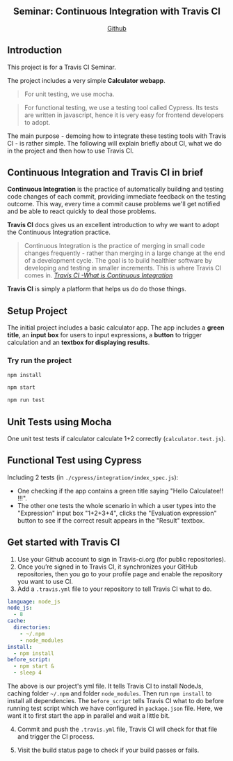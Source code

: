 <h2 align="center">
Seminar: Continuous Integration with Travis CI
</h2>

<p align="center">
  <a href="https://github.com/theKastle/ci">Github</a>
</p>

## Introduction
This project is for a Travis CI Seminar. 

The project includes a very simple **Calculator webapp**. 

> For unit testing, we use mocha. 

> For functional testing, we use a testing tool called Cypress. Its tests are written in javascript, hence it is very easy for frontend developers to adopt.

The main purpose - demoing how to integrate these testing tools with Travis CI - is rather simple. The following will explain briefly about CI, what we do in the project and then how to use Travis CI.

## Continuous Integration and Travis CI in brief
**Continuous Integration** is the practice of automatically building and testing code changes of each commit, providing immediate feedback on the testing outcome. This way, every time a commit cause problems we'll get notified and be able to react quickly to deal those problems.

**Travis CI** docs gives us an excellent introduction to why we want to adopt the Continuous Integration practice. 
> Continuous Integration is the practice of merging in small code changes frequently - rather than merging in a large change at the end of a development cycle. The goal is to build healthier software by developing and testing in smaller increments. This is where Travis CI comes in.
<cite>[Travis CI -What is Continuous Integration][1]</cite>

**Travis CI** is simply a platform that helps us do do those things.

## Setup Project
The initial project includes a basic calculator app. The app includes a **green title**, an **input box** for users to input expressions, a **button** to trigger calculation and an **textbox for displaying results**.

### Try run the project
```bash
npm install
```

```bash
npm start
```

```bash
npm run test
```

## Unit Tests using Mocha
One unit test tests if calculator calculate 1+2 correctly (```calculator.test.js```).

## Functional Test using Cypress
Including 2 tests (in ```./cypress/integration/index_spec.js```): 
- One checking if the app contains a green title saying "Hello Calculatee!! !!!". 
- The other one tests the whole scenario in which a user types into the "Expression" input box "1+2+3+4", clicks the "Evaluation expression" button to see if the correct result appears in the "Result" textbox.

## Get started with Travis CI
1. Use your Github account to sign in Travis-ci.org (for public repositories).
2. Once you’re signed in to Travis CI, it synchronizes your GitHub repositories, then you go to your profile page and enable the repository you want to use CI.
3. Add a ```.travis.yml``` file to your repository to tell Travis CI what to do.

```yml
language: node_js
node_js:
  - 8
cache:
  directories:
    - ~/.npm
    - node_modules
install:
  - npm install
before_script:
  - npm start &
  - sleep 4
```

The above is our project's yml file. It tells Travis CI to install NodeJs, caching folder ```~/.npm``` and folder ```node_modules```. Then run ```npm install``` to install all dependencies. The ```before_script``` tells Travis CI what to do before running test script which we have configured in ```package.json``` file. Here, we want it to first start the app in parallel and wait a little bit.

4. Commit and push the ```.travis.yml``` file, Travis CI will check for that file and trigger the CI process.

5. Visit the build status page to check if your build passes or fails. 

[1]:https://docs.travis-ci.com/user/for-beginners